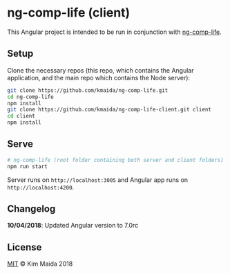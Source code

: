 # ng-comp-life (client)

This Angular project is intended to be run in conjunction with [ng-comp-life](https://github.com/kmaida/ng-comp-life).

## Setup

Clone the necessary repos (this repo, which contains the Angular application, and the main repo which contains the Node server):

```bash
git clone https://github.com/kmaida/ng-comp-life.git
cd ng-comp-life
npm install
git clone https://github.com/kmaida/ng-comp-life-client.git client
cd client
npm install
```

## Serve

```bash
# ng-comp-life (root folder containing both server and client folders)
npm run start
```

Server runs on `http://localhost:3005` and Angular app runs on `http://localhost:4200`.

## Changelog

**10/04/2018**: Updated Angular version to 7.0rc

## License

[MIT](LICENSE) © Kim Maida 2018
